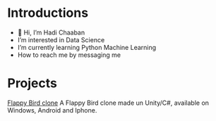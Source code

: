 # Introductions
- 👋 Hi, I’m Hadi Chaaban
- I’m interested in Data Science
- I’m currently learning Python Machine Learning
- How to reach me by messaging me
# Projects
[Flappy Bird clone](https://github.com/HadiChaaban/FlappyBirdClone) A Flappy Bird clone made un Unity/C#, available on Windows, Android and Iphone.


<!---
HadiChaaban/HadiChaaban is a ✨ special ✨ repository because its `README.md` (this file) appears on your GitHub profile.
You can click the Preview link to take a look at your changes.
--->
